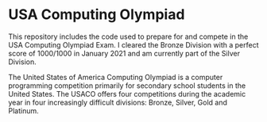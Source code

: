 # USA Computing Olympiad
This repository includes the code used to prepare for and compete in the USA Computing Olympiad Exam. I cleared the Bronze Division with a perfect score of 1000/1000 in January 2021 and am currently part of the Silver Division.

The United States of America Computing Olympiad is a computer programming competition primarily for secondary school students in the United States. The USACO offers four competitions during the academic year in four increasingly difficult divisions: Bronze, Silver, Gold and Platinum.

